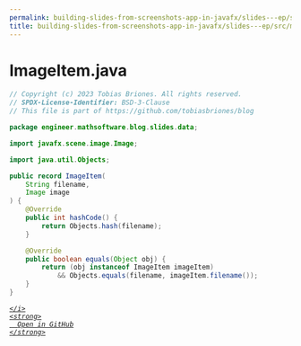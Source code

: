 ```yaml
---
permalink: building-slides-from-screenshots-app-in-javafx/slides---ep/src/main/java/engineer/mathsoftware/blog/slides/data/ImageItem.java.html
title: building-slides-from-screenshots-app-in-javafx/slides---ep/src/main/java/engineer/mathsoftware/blog/slides/data/ImageItem.java
---
```


# ImageItem.java
```java
// Copyright (c) 2023 Tobias Briones. All rights reserved.
// SPDX-License-Identifier: BSD-3-Clause
// This file is part of https://github.com/tobiasbriones/blog

package engineer.mathsoftware.blog.slides.data;

import javafx.scene.image.Image;

import java.util.Objects;

public record ImageItem(
    String filename,
    Image image
) {
    @Override
    public int hashCode() {
        return Objects.hash(filename);
    }

    @Override
    public boolean equals(Object obj) {
        return (obj instanceof ImageItem imageItem)
            && Objects.equals(filename, imageItem.filename());
    }
}

```
<div class="social open-gh-btn my-4">
  <a class="btn btn-github" href="https://github.com/tobiasbriones/blog/tree/main/swe/dev/java/javafx/drawing/productivity/building-slides-from-screenshots-app-in-javafx/slides---ep/src/main/java/engineer/mathsoftware/blog/slides/data/ImageItem.java" target="_blank">
    <i class="fab fa-github">
      
    </i>
    <strong>
      Open in GitHub
    </strong>
  </a>
</div>